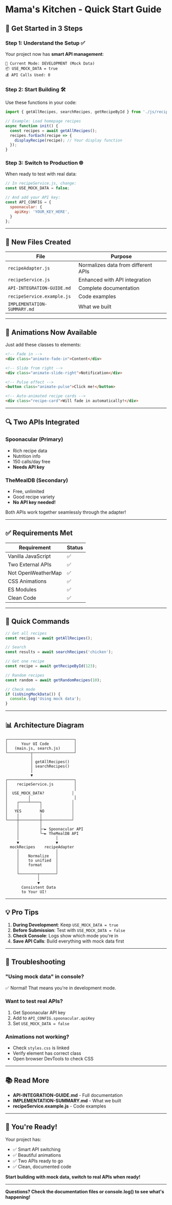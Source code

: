 # Mama's Kitchen - Quick Start Guide

## 🚀 Get Started in 3 Steps

### Step 1: Understand the Setup ✅

Your project now has **smart API management**:

```
🎯 Current Mode: DEVELOPMENT (Mock Data)
📦 USE_MOCK_DATA = true
💰 API Calls Used: 0
```

### Step 2: Start Building 🛠️

Use these functions in your code:

```javascript
import { getAllRecipes, searchRecipes, getRecipeById } from './js/recipeService.js';

// Example: Load homepage recipes
async function init() {
  const recipes = await getAllRecipes();
  recipes.forEach(recipe => {
    displayRecipe(recipe); // Your display function
  });
}
```

### Step 3: Switch to Production 🌐

When ready to test with real data:

```javascript
// In recipeService.js, change:
const USE_MOCK_DATA = false;

// And add your API key:
const API_CONFIG = {
  spoonacular: {
    apiKey: 'YOUR_KEY_HERE',
  }
};
```

---

## 📂 New Files Created

| File | Purpose |
|------|---------|
| `recipeAdapter.js` | Normalizes data from different APIs |
| `recipeService.js` | Enhanced with API integration |
| `API-INTEGRATION-GUIDE.md` | Complete documentation |
| `recipeService.example.js` | Code examples |
| `IMPLEMENTATION-SUMMARY.md` | What we built |

---

## 🎨 Animations Now Available

Just add these classes to elements:

```html
<!-- Fade in -->
<div class="animate-fade-in">Content</div>

<!-- Slide from right -->
<div class="animate-slide-right">Notification</div>

<!-- Pulse effect -->
<button class="animate-pulse">Click me!</button>

<!-- Auto-animated recipe cards -->
<div class="recipe-card">Will fade in automatically!</div>
```

---

## 🔍 Two APIs Integrated

### Spoonacular (Primary)
- Rich recipe data
- Nutrition info
- 150 calls/day free
- **Needs API key**

### TheMealDB (Secondary)
- Free, unlimited
- Good recipe variety
- **No API key needed!**

Both APIs work together seamlessly through the adapter!

---

## ✅ Requirements Met

| Requirement | Status |
|------------|--------|
| Vanilla JavaScript | ✅ |
| Two External APIs | ✅ |
| Not OpenWeatherMap | ✅ |
| CSS Animations | ✅ |
| ES Modules | ✅ |
| Clean Code | ✅ |

---

## 🎯 Quick Commands

```javascript
// Get all recipes
const recipes = await getAllRecipes();

// Search
const results = await searchRecipes('chicken');

// Get one recipe
const recipe = await getRecipeById(123);

// Random recipes
const random = await getRandomRecipes(10);

// Check mode
if (isUsingMockData()) {
  console.log('Using mock data');
}
```

---

## 📊 Architecture Diagram

```
┌─────────────────────────────┐
│      Your UI Code           │
│   (main.js, search.js)      │
└──────────┬──────────────────┘
           │
           │ getAllRecipes()
           │ searchRecipes()
           │
           ▼
┌─────────────────────────────┐
│    recipeService.js         │
│                             │
│  USE_MOCK_DATA?            │
│         │                   │
│    ┌────┴────┐             │
│    │         │             │
│   YES        NO            │
│    │         │             │
└────┼─────────┼─────────────┘
     │         │
     │         ├─► Spoonacular API
     │         └─► TheMealDB API
     │                │
     ▼                ▼
  mockRecipes    recipeAdapter
     │                │
     │    Normalize   │
     │    to unified  │
     │    format      │
     │                │
     └────────┬───────┘
              │
              ▼
       Consistent Data
       to Your UI!
```

---

## 💡 Pro Tips

1. **During Development**: Keep `USE_MOCK_DATA = true`
2. **Before Submission**: Test with `USE_MOCK_DATA = false`
3. **Check Console**: Logs show which mode you're in
4. **Save API Calls**: Build everything with mock data first

---

## 🐛 Troubleshooting

### "Using mock data" in console?
✅ Normal! That means you're in development mode.

### Want to test real APIs?
1. Get Spoonacular API key
2. Add to `API_CONFIG.spoonacular.apiKey`
3. Set `USE_MOCK_DATA = false`

### Animations not working?
- Check `styles.css` is linked
- Verify element has correct class
- Open browser DevTools to check CSS

---

## 📚 Read More

- **API-INTEGRATION-GUIDE.md** - Full documentation
- **IMPLEMENTATION-SUMMARY.md** - What we built
- **recipeService.example.js** - Code examples

---

## 🎉 You're Ready!

Your project has:
- ✅ Smart API switching
- ✅ Beautiful animations
- ✅ Two APIs ready to go
- ✅ Clean, documented code

**Start building with mock data, switch to real APIs when ready!**

---

**Questions? Check the documentation files or console.log() to see what's happening!**
